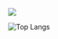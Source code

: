 <picture>
  <source
    srcset="https://github-readme-stats.vercel.app/api?username=GRATHRRAM&show_icons=true&theme=dark"
    media="(prefers-color-scheme: dark)"
  />
  <source
    srcset="https://github-readme-stats.vercel.app/api?username=GRATHRRAM&show_icons=true"
    media="(prefers-color-scheme: light), (prefers-color-scheme: no-preference)"
  />
  <img src="https://github-readme-stats.vercel.app/api?username=GRATHRRAM&show_icons=true" />
</picture>

![Top Langs](https://github-readme-stats.vercel.app/api/top-langs/?username=GRATHRRAM&layout=compact)
